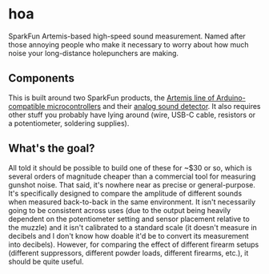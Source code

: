 # hoa
SparkFun Artemis-based high-speed sound measurement. Named after those annoying people who make it necessary to worry about how much noise your long-distance holepunchers are making.

## Components

This is built around two SparkFun products, the [Artemis line of Arduino-compatible microcontrollers](https://www.sparkfun.com/artemis) and their [analog sound detector](https://www.sparkfun.com/products/12642). It also requires other stuff you probably have lying around (wire, USB-C cable, resistors or a potentiometer, soldering supplies).

## What's the goal?

All told it should be possible to build one of these  for ~$30 or so, which is several orders of magnitude cheaper than a commercial tool for measuring gunshot noise. That said, it's nowhere near as precise or general-purpose. It's specifically designed to compare the amplitude of different sounds when measured back-to-back in the same environment. It isn't necessarily going to be consistent across uses (due to the output being heavily dependent on the potentiometer setting and sensor placement relative to the muzzle) and it isn't calibrated to a standard scale (it doesn't measure in decibels and I don't know how doable it'd be to convert its measurement into decibels). However, for comparing the effect of different firearm setups (different suppressors, different powder loads, different firearms, etc.), it should be quite useful.
